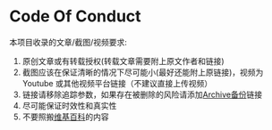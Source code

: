 # Code Of Conduct

本项目收录的文章/截图/视频要求:

1. 原创文章或有转载授权(转载文章需要附上原文作者和链接)
2. 截图应该在保证清晰的情况下尽可能小(最好还能附上原链接)，视频为 Youtube 或其他视频平台链接（不建议直接上传视频）
3. 链接请移除追踪参数，如果存在被删除的风险请添加[Archive备份](Archive备份.md)链接
4. 尽可能保证时效性和真实性
5. 不要照搬[维基百科](https://zh.wikipedia.org)的内容
